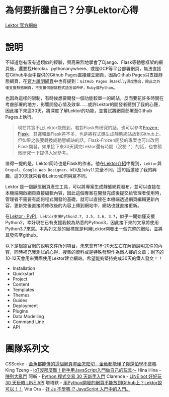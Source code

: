 # 為何要折騰自己？分享Lektor心得 

[Lektor 官方網站](https://www.getlektor.com/)

# 說明

不知道您有沒有過類似的經驗，興高采烈地學會了Django、Flask等動態框架的網頁後，還要找Heroku、pythonanywhere、或是GCP等平台部署網頁，無法直接在Github平台中提供的Github Pages直接建立網頁，因為Github Pages只支援靜態網頁，在[官方說明網頁](https://help.github.com/en/articles/what-is-github-pages)中也有提到：`GitHub Pages 與Jeklly深度整合，除此之外僅支援靜態網頁，不支援伺服端程式語言如PHP，Ruby或Python`。

也因為這樣的限制，有時候想要開發一個功能較單一的網站，反而要花許多時間在考慮部署的地方，影響開發心情及效率......或許Lektor的開發者聽到了我的心聲，因此接下來這30天，將深度了解Lektor的功能，並嘗試將網頁部署至Github Pages上執行。

> 現在其實不止Lektor能做到，若對Flask有研究的話，也可以參考[Frozen-Flask](https://pythonhosted.org/Frozen-Flask/)，其邏輯跟Flask差不多，也是將程式碼生成靜態網站放到Github上。但如果之後要轉換成動態網站的話，Flask-Frozen開發的專案也可以改用Flask開發。如果接下來30天講完Lektor還有時間（沒梗？）的話，也會稍微研究一下提供大家參考。

值得一提的是，Lektor同時也是Flask的作者。他在[Lektor介紹](https://www.getlektor.com/docs/what/)中提到，`Lektor`與`Drupal`、`Google Web Designer`、`WIX`及`Jekyll`完全不同，這句話激發了我的興趣，這30天就來看看Lektor如何與眾不同。

Lektor 是一個靜態網頁產生工具，可以將專案生成靜態網頁發布。並可以直接在本機端開啟網頁直接編輯內容，因此這個專案在開發完成後提交給管理者使用時，管理者不需要有認何程式開發的基礎，就可以直接在本機端透過網頁編輯更新內容，更新完後直接將修改後的內容上傳到網站中，網站也就直接更新。

在[Lektor · PyPI](https://pypi.org/project/Lektor/)，`Lektor支援Python2.7, 3.5, 3.6, 3.7`，似乎一開始僅支援Python2，幸好現在已有支援我較為熟悉的Python3，因此接下來的文章將使用Python3.7來寫。本系列文章的目標就是利用Lektor開發出一個完整的網站，並將其發佈至github。

以下是根據官網的說明文件所列項目，未來會有18-20天左右在解讀說明文件的內容，同時補充我測試的心得、搜集的資料或是特殊發現作為鐵人賽的文章；剩下的10-12天會用來實際使用Lektor建立網站。希望能夠堅持完成30天的鐵人發文！！
* Installation
* Quickstart
* Project
* Content
* Templates 
* Themes 
* Guides
* Deployment
* Plugins
* Data Modelling
* Command Line
* API

# 團隊系列文
CSScoke - [金魚都能懂的這個網頁畫面怎麼切 - 金魚都能懂了你還怕學不會嗎](https://ithelp.ithome.com.tw/users/20112550/ironman/2623)
King Tzeng - [IoT沒那麼難！新手用JavaScript入門做自己的玩具～](https://ithelp.ithome.com.tw/users/20103130/ironman/2125)
Hina Hina - [陣列大亂鬥](https://ithelp.ithome.com.tw/users/20120000/ironman/2256) 
阿斬 - [Python 程式交易 30 天新手入門](https://ithelp.ithome.com.tw/users/20120536/ironman/2571)
Clarence - [LINE bot 好好玩 30 天玩轉 LINE API](https://ithelp.ithome.com.tw/users/20117701/ironman/2634)
塔塔默 - [用Python開發的網頁不能放到Github上？Lektor說可以！！](https://ithelp.ithome.com.tw/users/20112552/ironman/2735)
Vita Ora - [好 Js 不學嗎 !? JavaScript 入門中的入門。](https://ithelp.ithome.com.tw/users/20112656/ironman/2782)
